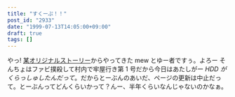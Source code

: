 ```yaml
---
title: "すくーぷ！！"
post_id: "2933"
date: "1999-07-13T14:05:00+09:00"
draft: true
tags: []
---
```



やっ! [某オリジナルストーリー](/tag/cats-story)からやってきた mew とゆー者ですぅ。よろー そんちょはファビ撲殺して村内で牢屋行き第 1 号だから今日はあたしがー _HDD がくらっしゅしたんだって_。だからとーぶんのあいだ、ページの更新は中止だって。とーぶんってどんくらいかって？んー、半年くらいなんじゃないのかなぁ。
